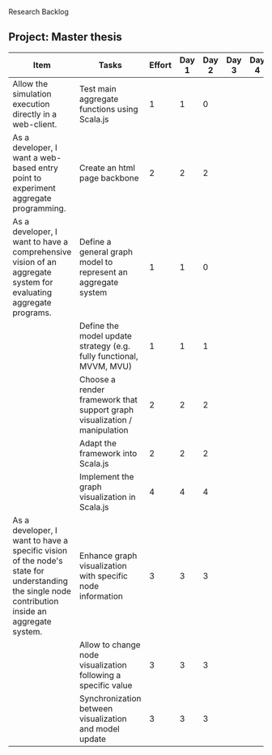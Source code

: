 Research Backlog

## Project: Master thesis

| Item                                                         | Tasks                                                        | Effort | Day 1 | Day 2 | Day 3 | Day 4 | Day 5 | Day 6 | Day 7 |
| ------------------------------------------------------------ | ------------------------------------------------------------ | ------ | ----- | ----- | ----- | ----- | ----- | ----- | ----- |
| Allow the simulation execution directly in a web-client.     | Test main aggregate functions using Scala.js                 | 1      | 1     | 0     |       |       |       |       |       |
| As a developer, I want a web-based entry point to experiment aggregate programming. | Create an html page backbone                                 | 2      | 2     | 2     |       |       |       |       |       |
| As a developer, I want to have a comprehensive vision of an aggregate system for evaluating aggregate programs. | Define a general graph model to represent an aggregate system | 1      | 1     | 0     |       |       |       |       |       |
|                                                              | Define the model update strategy (e.g. fully functional, MVVM, MVU) | 1      | 1     | 1     |       |       |       |       |       |
|                                                              | Choose a render framework that support graph visualization / manipulation | 2      | 2     | 2     |       |       |       |       |       |
|                                                              | Adapt the framework into Scala.js                            | 2      | 2     | 2     |       |       |       |       |       |
|                                                              | Implement the graph visualization in Scala.js                | 4      | 4     | 4     |       |       |       |       |       |
| As a developer, I want to have a specific vision of the node's state for understanding the single node contribution inside an aggregate system. | Enhance graph visualization with specific node information   | 3      | 3     | 3     |       |       |       |       |       |
|                                                              | Allow to change node visualization following a specific value | 3      | 3     | 3     |       |       |       |       |       |
|                                                              | Synchronization between visualization and model update       | 3      | 3     | 3     |       |       |       |       |       |

